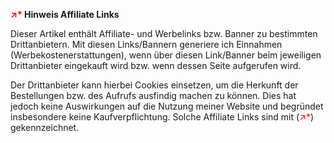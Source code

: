 **<span style="color: red;">↗*</span> Hinweis Affiliate Links**

Dieser Artikel enthält Affiliate- und Werbelinks bzw. Banner zu bestimmten Drittanbietern. Mit diesen Links/Bannern generiere ich Einnahmen (Werbekostenerstattungen), wenn über diesen Link/Banner beim jeweiligen Drittanbieter eingekauft wird bzw. wenn dessen Seite aufgerufen wird.

Der Drittanbieter kann hierbei Cookies einsetzen, um die Herkunft der Bestellungen bzw. des Aufrufs ausfindig machen zu können. Dies hat jedoch keine Auswirkungen auf die Nutzung meiner Website und begründet insbesondere keine Kaufverpflichtung. Solche Affiliate Links sind mit (<span style="color: red;">↗*</span>) gekennzeichnet.

[Nikon D750]: https://www.amazon.de/gp/product/B00NINZLKK/ref=as_li_qf_asin_il_tl?ie=UTF8&tag=wetty-21&creative=6742&linkCode=as2&creativeASIN=B00NINZLKK&linkId=80eb8b3f46e2a11c8c2b0ac46328af01 "Nikon D750 SLR-Digitalkamera (24,3 Megapixel, 8,1 cm (3,2 Zoll) Display, HDMI, USB 2.0) nur Gehäuse schwarz"
[Nikon Coolpix A]: https://www.amazon.de/gp/product/B00BPMIJOG/ref=as_li_qf_asin_il_tl?ie=UTF8&tag=wetty-21&creative=6742&linkCode=as2&creativeASIN=B00BPMIJOG&linkId=22ca256d1b4e85cd1935e20d26cad095 "Nikon Coolpix A Digitalkamera (16 Megapixel, 7,6 cm (3 Zoll) LCD-Display, 28mm Weitwinkelobjektiv, Lichtstärke 1:2,8, Full HD Video) titan silber"
[Nikon D7200]: https://amzn.to/2SAHVbO "Nikon D7200 SLR-Digitalkamera (24 Megapixel, 8 cm (3,2 Zoll) LCD-Display, Wi-Fi, NFC, Full-HD-Video) nur Kameragehäuse schwarz"
[Tamron 150-600mm F/5-6.3 Di VC USD]: https://amzn.to/2Vnl1qt "Tamron SP 150-600mm F/5-6.3 Di VC USD Teleobjektiv für Nikon"
[Tamron SP 150-600mm F/5-6.3 Di VC USD G2]: https://amzn.to/3aq3aFo "Tamron SP 150-600mm F/5-6.3 Di VC USD G2"
[Tamron Tele-Converter 1.4x]: https://amzn.to/3bs4WY0 "Tamron Tele-Converter 1.4x"
[Tamron SP 15-30mm F/2.8 Di VC USD]: https://amzn.to/2StbrCg "Tamron SP 15-30mm Weitwinkel Objektiv F/2.8 Di VC USD für Nikon"
[Tamron SP 70-200mm F/2.8 Di VC USD G2]: https://amzn.to/2WmakpR "Tamron SP 70-200mm F/2.8 Di VC USD G2"
[Samyang 14/2,8]: https://amzn.to/2GSIlsQ "Samyang 14/2,8 Objektiv DSLR Nikon F AE manueller Fokus automatischer Blendenring Fotoobjektiv, Weitwinkelobjektiv schwarz"
[Nikon 50 mm/F 1.4 G]: https://amzn.to/2CO3S1J "Nikon 50 mm/F 1.4 G Objektiv"
[Nikon 35 mm/F 1.8 G]: https://amzn.to/3tX2hz3 "Nikon AF-S Nikkor 35mm 1:1.8G ED Objektiv"
[Nikon AF-S Nikkor 18-35mm 1:3,5-4,5G ED]: https://amzn.to/2GUCoeQ "Nikon AF-S Nikkor 18-35mm 1:3,5-4,5G ED Objektiv"
[Novoflex TrioPod A2840]: https://amzn.to/2H1pNa2 "Novoflex TrioPod A2840 Professionelles Dreibeinstativ mit 4-Segment-Aluminiumbeinen und 151 cm Arbeitshöhe - Made in Germany"
[Lowepro Pro Runner 450 AW]: https://amzn.to/2GSv3g0 "Lowepro Pro Runner 450 AW SLR-Kamerarucksack (für SLR, Zubehör und 17-Zoll-Notebook) schwarz"
[Lightroom]: https://amzn.to/2RTl64T "Adobe Lightroom"
[Topaz Labs]: https://topazlabs.com/ "Topaz Labs"
[DeNoise AI]: https://topazlabs.com/denoise-ai-2/ "DeNoise AI von Topaz Labs"
[Sharpen AI]: https://topazlabs.com/sharpen-ai/ "Sharpen AI von Topaz Labs"
[Topaz Labs Affiliate Link]: http://topazlabs.refr.cc/thomaswetterer "Topaz Labs Affiliate Link von Thomas Wetterer"

